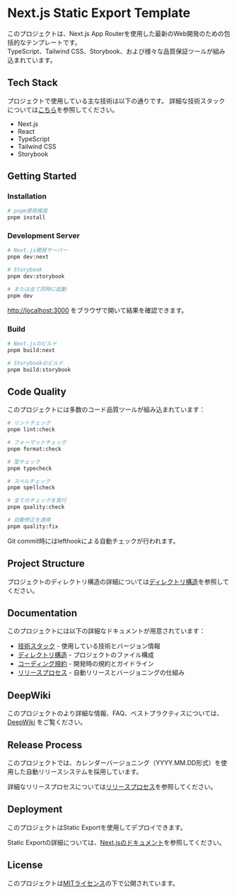 # Next.js Static Export Template

このプロジェクトは、Next.js App Routerを使用した最新のWeb開発のための包括的なテンプレートです。  
TypeScript、Tailwind CSS、Storybook、および様々な品質保証ツールが組み込まれています。

## Tech Stack

プロジェクトで使用している主な技術は以下の通りです。
詳細な技術スタックについては[こちら](docs/coding-guidlines/technology-stack.md)を参照してください。

- Next.js
- React
- TypeScript
- Tailwind CSS
- Storybook

## Getting Started

### Installation

```bash
# pnpm使用推奨
pnpm install
```

### Development Server

```bash
# Next.js開発サーバー
pnpm dev:next

# Storybook
pnpm dev:storybook

# または全て同時に起動
pnpm dev
```

[http://localhost:3000](http://localhost:3000) をブラウザで開いて結果を確認できます。

### Build

```bash
# Next.jsのビルド
pnpm build:next

# Storybookのビルド
pnpm build:storybook
```

## Code Quality

このプロジェクトには多数のコード品質ツールが組み込まれています：

```bash
# リントチェック
pnpm lint:check

# フォーマットチェック
pnpm format:check

# 型チェック
pnpm typecheck

# スペルチェック
pnpm spellcheck

# 全てのチェックを実行
pnpm quality:check

# 自動修正を適用
pnpm quality:fix
```

Git commit時にはlefthookによる自動チェックが行われます。

## Project Structure

プロジェクトのディレクトリ構造の詳細については[ディレクトリ構造](docs/coding-guidlines/directory-structure.md)を参照してください。

## Documentation

このプロジェクトには以下の詳細なドキュメントが用意されています：

- [技術スタック](docs/coding-guidlines/technology-stack.md) - 使用している技術とバージョン情報
- [ディレクトリ構造](docs/coding-guidlines/directory-structure.md) - プロジェクトのファイル構成
- [コーディング規約](docs/coding-guidlines/coding-rule.md) - 開発時の規約とガイドライン
- [リリースプロセス](docs/coding-guidlines/release-process.md) - 自動リリースとバージョニングの仕組み

## DeepWiki

このプロジェクトのより詳細な情報、FAQ、ベストプラクティスについては、[DeepWiki](https://deepwiki.com/kryota-dev/nextjs-static-export-template) をご覧ください。

## Release Process

このプロジェクトでは、カレンダーバージョニング（YYYY.MM.DD形式）を使用した自動リリースシステムを採用しています。

詳細なリリースプロセスについては[リリースプロセス](docs/coding-guidlines/release-process.md)を参照してください。

## Deployment

このプロジェクトはStatic Exportを使用してデプロイできます。

Static Exportの詳細については、[Next.jsのドキュメント](https://nextjs.org/docs/app/guides/static-exports)を参照してください。

## License

このプロジェクトは[MITライセンス](LICENSE)の下で公開されています。
